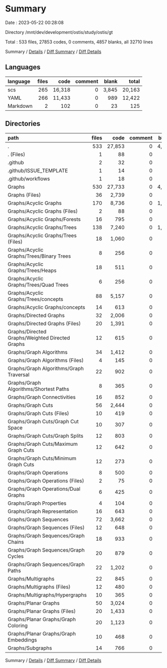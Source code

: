 # Summary

Date : 2023-05-22 00:28:08

Directory /mnt/dev/development/ostis/study/ostis/gt

Total : 533 files,  27853 codes, 0 comments, 4857 blanks, all 32710 lines

Summary / [Details](details.md) / [Diff Summary](diff.md) / [Diff Details](diff-details.md)

## Languages
| language | files | code | comment | blank | total |
| :--- | ---: | ---: | ---: | ---: | ---: |
| scs | 265 | 16,318 | 0 | 3,845 | 20,163 |
| YAML | 266 | 11,433 | 0 | 989 | 12,422 |
| Markdown | 2 | 102 | 0 | 23 | 125 |

## Directories
| path | files | code | comment | blank | total |
| :--- | ---: | ---: | ---: | ---: | ---: |
| . | 533 | 27,853 | 0 | 4,857 | 32,710 |
| . (Files) | 1 | 88 | 0 | 18 | 106 |
| .github | 2 | 32 | 0 | 8 | 40 |
| .github/ISSUE_TEMPLATE | 1 | 14 | 0 | 5 | 19 |
| .github/workflows | 1 | 18 | 0 | 3 | 21 |
| Graphs | 530 | 27,733 | 0 | 4,831 | 32,564 |
| Graphs (Files) | 36 | 2,739 | 0 | 357 | 3,096 |
| Graphs/Acyclic Graphs | 170 | 8,736 | 0 | 1,482 | 10,218 |
| Graphs/Acyclic Graphs (Files) | 2 | 88 | 0 | 21 | 109 |
| Graphs/Acyclic Graphs/Forests | 16 | 795 | 0 | 146 | 941 |
| Graphs/Acyclic Graphs/Trees | 138 | 7,240 | 0 | 1,201 | 8,441 |
| Graphs/Acyclic Graphs/Trees (Files) | 18 | 1,060 | 0 | 112 | 1,172 |
| Graphs/Acyclic Graphs/Trees/Binary Trees | 8 | 256 | 0 | 56 | 312 |
| Graphs/Acyclic Graphs/Trees/Heaps | 18 | 511 | 0 | 112 | 623 |
| Graphs/Acyclic Graphs/Trees/Quad Trees | 6 | 256 | 0 | 57 | 313 |
| Graphs/Acyclic Graphs/Trees/concepts | 88 | 5,157 | 0 | 864 | 6,021 |
| Graphs/Acyclic Graphs/concepts | 14 | 613 | 0 | 114 | 727 |
| Graphs/Directed Graphs | 32 | 2,006 | 0 | 343 | 2,349 |
| Graphs/Directed Graphs (Files) | 20 | 1,391 | 0 | 232 | 1,623 |
| Graphs/Directed Graphs/Weighted Directed Graphs | 12 | 615 | 0 | 111 | 726 |
| Graphs/Graph Algorithms | 34 | 1,412 | 0 | 281 | 1,693 |
| Graphs/Graph Algorithms (Files) | 4 | 145 | 0 | 38 | 183 |
| Graphs/Graph Algorithms/Graph Traversal | 22 | 902 | 0 | 180 | 1,082 |
| Graphs/Graph Algorithms/Shortest Paths | 8 | 365 | 0 | 63 | 428 |
| Graphs/Graph Connectivities | 16 | 852 | 0 | 152 | 1,004 |
| Graphs/Graph Cuts | 56 | 2,444 | 0 | 432 | 2,876 |
| Graphs/Graph Cuts (Files) | 10 | 419 | 0 | 78 | 497 |
| Graphs/Graph Cuts/Graph Cut Space | 10 | 307 | 0 | 60 | 367 |
| Graphs/Graph Cuts/Graph Splits | 12 | 803 | 0 | 140 | 943 |
| Graphs/Graph Cuts/Maximum Graph Cuts | 12 | 642 | 0 | 90 | 732 |
| Graphs/Graph Cuts/Minimum Graph Cuts | 12 | 273 | 0 | 64 | 337 |
| Graphs/Graph Operations | 8 | 500 | 0 | 94 | 594 |
| Graphs/Graph Operations (Files) | 2 | 75 | 0 | 19 | 94 |
| Graphs/Graph Operations/Dual Graphs | 6 | 425 | 0 | 75 | 500 |
| Graphs/Graph Properties | 4 | 104 | 0 | 27 | 131 |
| Graphs/Graph Representation | 16 | 643 | 0 | 120 | 763 |
| Graphs/Graph Sequences | 72 | 3,662 | 0 | 673 | 4,335 |
| Graphs/Graph Sequences (Files) | 12 | 648 | 0 | 122 | 770 |
| Graphs/Graph Sequences/Graph Chains | 18 | 933 | 0 | 163 | 1,096 |
| Graphs/Graph Sequences/Graph Cycles | 20 | 879 | 0 | 162 | 1,041 |
| Graphs/Graph Sequences/Graph Paths | 22 | 1,202 | 0 | 226 | 1,428 |
| Graphs/Multigraphs | 22 | 845 | 0 | 171 | 1,016 |
| Graphs/Multigraphs (Files) | 12 | 480 | 0 | 93 | 573 |
| Graphs/Multigraphs/Hypergraphs | 10 | 365 | 0 | 78 | 443 |
| Graphs/Planar Graphs | 50 | 3,024 | 0 | 564 | 3,588 |
| Graphs/Planar Graphs (Files) | 20 | 1,433 | 0 | 256 | 1,689 |
| Graphs/Planar Graphs/Graph Coloring | 20 | 1,123 | 0 | 215 | 1,338 |
| Graphs/Planar Graphs/Graph Embeddings | 10 | 468 | 0 | 93 | 561 |
| Graphs/Subgraphs | 14 | 766 | 0 | 135 | 901 |

Summary / [Details](details.md) / [Diff Summary](diff.md) / [Diff Details](diff-details.md)